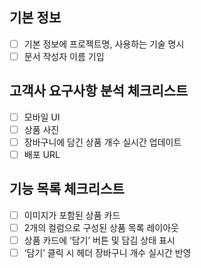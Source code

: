 ## 기본 정보
- [ ] 기본 정보에 프로젝트명, 사용하는 기술 명시
- [ ] 문서 작성자 이름 기입

## 고객사 요구사항 분석 체크리스트
- [ ] 모바일 UI
- [ ] 상품 사진
- [ ] 장바구니에 담긴 상품 개수 실시간 업데이트
- [ ] 배포 URL

## 기능 목록 체크리스트
- [ ] 이미지가 포함된 상품 카드
- [ ] 2개의 컬럼으로 구성된 상품 목록 레이아웃
- [ ] 상품 카드에 ‘담기’ 버튼 및 담김 상태 표시
- [ ] ‘담기’ 클릭 시 헤더 장바구니 개수 실시간 반영
